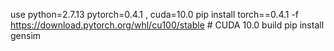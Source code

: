 use python=2.7.13  pytorch=0.4.1 , cuda=10.0
pip install torch==0.4.1 -f https://download.pytorch.org/whl/cu100/stable # CUDA 10.0 build
pip install gensim
